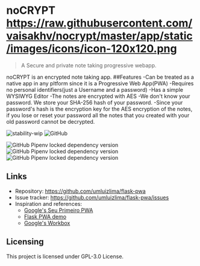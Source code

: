 # noCRYPT  https://raw.githubusercontent.com/vaisakhv/nocrypt/master/app/static/images/icons/icon-120x120.png
> A Secure and private note taking progressive webapp.

noCRYPT is an encrypted note taking app. 
##Features
-Can be treated as a native app in any pltform since it is a Progressive Web App(PWA)
-Requires no personal identifiers(just a Username and a password)
-Has a simple WYSIWYG Editor
-The notes are encrypted with AES
-We don't know your password. We store your SHA-256 hash of your password.
-Since your password's hash is the encryption key for the AES encryption of the notes, if you lose or reset your password all the notes that you created with your old password 
cannot be decrypted.

![stability-wip](https://img.shields.io/badge/stability-work_in_progress-lightgrey.svg)
![GitHub](https://img.shields.io/github/license/vaisakhv/nocrypt)


![GitHub Pipenv locked dependency version](https://img.shields.io/github/pipenv/locked/dependency-version/vaisakhv/nocrypt/pycryptodomex)
![GitHub Pipenv locked dependency version](https://img.shields.io/github/pipenv/locked/dependency-version/vaisakhv/nocrypt/flask)
![GitHub Pipenv locked dependency version](https://img.shields.io/github/pipenv/locked/dependency-version/vaisakhv/nocrypt/werkzeug)


## Links

- Repository: https://github.com/umluizlima/flask-pwa
- Issue tracker: https://github.com/umluizlima/flask-pwa/issues
- Inspiration and references:
  - [Google's Seu Primeiro PWA](https://developers.google.com/web/fundamentals/codelabs/your-first-pwapp/?hl=pt-br)
  - [Flask PWA demo](https://github.com/uwi-info3180/flask-pwa)
  - [Google's Workbox](https://developers.google.com/web/tools/workbox/)

## Licensing

This project is licensed under GPL-3.0 License.
